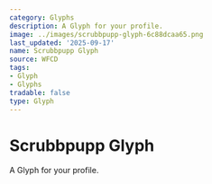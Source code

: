 ```yaml
---
category: Glyphs
description: A Glyph for your profile.
image: ../images/scrubbpupp-glyph-6c88dcaa65.png
last_updated: '2025-09-17'
name: Scrubbpupp Glyph
source: WFCD
tags:
- Glyph
- Glyphs
tradable: false
type: Glyph
---
```


# Scrubbpupp Glyph

A Glyph for your profile.

